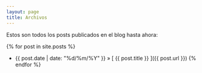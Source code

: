 ```yaml
---
layout: page
title: Archivos
---
```


Estos son todos los posts publicados en el blog hasta ahora:
	
{% for post in site.posts %}
  * {{ post.date | date: "%d/%m/%Y" }} &raquo; [ {{ post.title }} ]({{ post.url }})
{% endfor %}